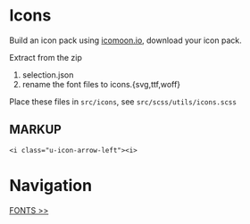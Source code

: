 # Icons

Build an icon pack using [icomoon.io](https://icomoon.io/), download your icon pack.

Extract from the zip

1. selection.json
2. rename the font files to icons.{svg,ttf,woff}

Place these files in `src/icons`, see `src/scss/utils/icons.scss`

## MARKUP

`<i class="u-icon-arrow-left"><i>`

# Navigation

[FONTS >>](fonts.md)
